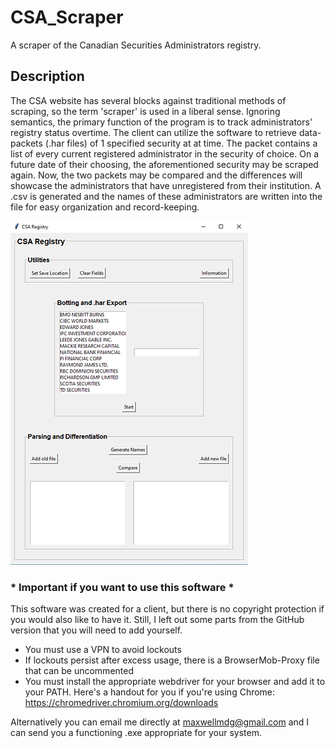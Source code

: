 # CSA_Scraper
A scraper of the Canadian Securities Administrators registry.

## Description
The CSA website has several blocks against traditional methods of scraping, so the term 'scraper' is used in a liberal sense. Ignoring semantics, the primary function of the program is to track administrators' registry status overtime. The client can utilize the software to retrieve data-packets (.har files) of 1 specified security at at time. The packet contains a list of every current registered administrator in the security of choice. On a future date of their choosing, the aforementioned security may be scraped again. Now, the two packets may be compared and the differences will showcase the administrators that have unregistered from their institution. A .csv is generated and the names of these administrators are written into the file for easy organization and record-keeping.

![Main_Interface_Photo](https://github.com/MaxwellDG/CSA_Scraper/blob/master/CSA-Photo1.png?raw=true)








### * Important if you want to use this software *
This software was created for a client, but there is no copyright protection if you would also like to have it.
Still, I left out some parts from the GitHub version that you will need to add yourself.

- You must use a VPN to avoid lockouts
- If lockouts persist after excess usage, there is a BrowserMob-Proxy file that can be uncommented
- You must install the appropriate webdriver for your browser and add it to your PATH. Here's a handout for you if you're using Chrome: https://chromedriver.chromium.org/downloads

Alternatively you can email me directly at maxwellmdg@gmail.com and I can send you a functioning .exe appropriate for your system.

